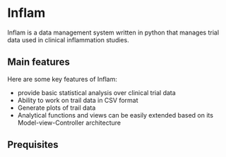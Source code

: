 
# Inflam

Inflam is a data management system written in python that manages trial data used in clinical inflammation studies.

## Main features
Here are some key features of Inflam:

- provide basic statistical analysis over clinical trial data
- Ability to work on trail data in CSV format
- Generate plots of trail data
- Analytical functions and views can be easily extended based on its Model-view-Controller architecture

## Prequisites


